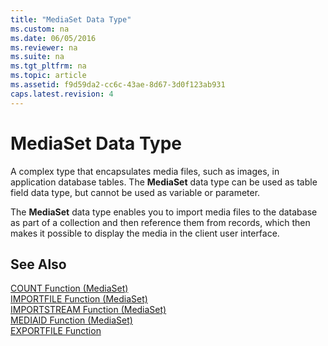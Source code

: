 ```yaml
---
title: "MediaSet Data Type"
ms.custom: na
ms.date: 06/05/2016
ms.reviewer: na
ms.suite: na
ms.tgt_pltfrm: na
ms.topic: article
ms.assetid: f9d59da2-cc6c-43ae-8d67-3d0f123ab931
caps.latest.revision: 4
---
```

# MediaSet Data Type
A complex type that encapsulates media files, such as images, in application database tables. The **MediaSet** data type can be used as table field data type, but cannot be used as variable or parameter.  
  
 The **MediaSet** data type enables you to import media files to the database as part of a collection and then reference them from records, which then makes it possible to display the media in the client user interface.  
  
## See Also  
 [COUNT Function \(MediaSet\)](../dynamics-nav/COUNT-Function--MediaSet-.md)   
 [IMPORTFILE Function \(MediaSet\)](../dynamics-nav/IMPORTFILE-Function--MediaSet-.md)   
 [IMPORTSTREAM Function \(MediaSet\)](../dynamics-nav/IMPORTSTREAM-Function--MediaSet-.md)   
 [MEDIAID Function \(MediaSet\)](../dynamics-nav/MEDIAID-Function--MediaSet-.md)   
 [EXPORTFILE Function](../dynamics-nav/EXPORTFILE-Function.md)